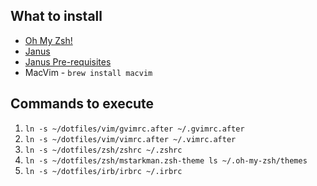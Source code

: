 ## What to install

* [Oh My Zsh!](https://github.com/robbyrussell/oh-my-zsh)
* [Janus](https://github.com/carlhuda/janus)
* [Janus Pre-requisites](https://github.com/carlhuda/janus)
* MacVim - `brew install macvim`

## Commands to execute

1. `ln -s ~/dotfiles/vim/gvimrc.after ~/.gvimrc.after`
2. `ln -s ~/dotfiles/vim/vimrc.after ~/.vimrc.after`
3. `ln -s ~/dotfiles/zsh/zshrc ~/.zshrc`
4. `ln -s ~/dotfiles/zsh/mstarkman.zsh-theme ls ~/.oh-my-zsh/themes`
5. `ln -s ~/dotfiles/irb/irbrc ~/.irbrc`
